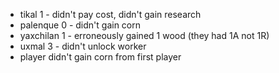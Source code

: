 - tikal 1 - didn't pay cost, didn't gain research
- palenque 0 - didn't gain corn
- yaxchilan 1 - erroneously gained 1 wood (they had 1A not 1R)
- uxmal 3 - didn't unlock worker
- player didn't gain corn from first player